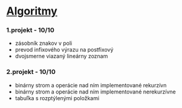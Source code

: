 # [Algoritmy](https://www.fit.vutbr.cz/study/courses/index.php?id=12129) 

### 1.projekt - 10/10
  - zásobník znakov v poli
  - prevod infixového výrazu na postfixový
  - dvojsmerne viazaný lineárny zoznam
    
### 2.projekt - 10/10
  - binárny strom a operácie nad ním implementované rekurzívn 
  - binárny strom a operácie nad ním implementované nerekurzívne
  - tabuľka s rozptýlenými položkami

